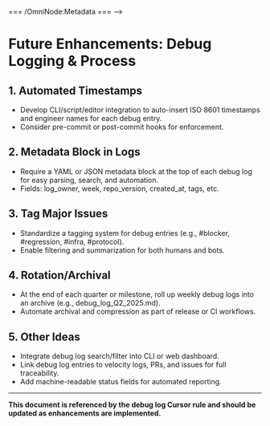 <!-- === OmniNode:Metadata ===
<!-- metadata_version: 0.1.0 -->
<!-- schema_version: 1.1.0 -->
<!-- uuid: 0690d3ac-d767-41c7-bbfd-e4bd7777b140 -->
<!-- name: future_enhancements.md -->
<!-- version: 1.0.0 -->
<!-- author: OmniNode Team -->
<!-- created_at: 2025-05-19T16:19:52.305686 -->
<!-- last_modified_at: 2025-05-19T16:19:52.305687 -->
<!-- description: Stamped Markdown file: future_enhancements.md -->
<!-- state_contract: none -->
<!-- lifecycle: active -->
<!-- hash: beb7fce84340842e8c28ca34ad6097df2c83338836a18d2e05137f7bfb7d702e -->
<!-- entrypoint: {'type': 'markdown', 'target': 'future_enhancements.md'} -->
<!-- namespace: onex.stamped.future_enhancements.md -->
<!-- meta_type: tool -->
=== /OmniNode:Metadata === -->

# Future Enhancements: Debug Logging & Process

## 1. Automated Timestamps
- Develop CLI/script/editor integration to auto-insert ISO 8601 timestamps and engineer names for each debug entry.
- Consider pre-commit or post-commit hooks for enforcement.

## 2. Metadata Block in Logs
- Require a YAML or JSON metadata block at the top of each debug log for easy parsing, search, and automation.
- Fields: log_owner, week, repo_version, created_at, tags, etc.

## 3. Tag Major Issues
- Standardize a tagging system for debug entries (e.g., #blocker, #regression, #infra, #protocol).
- Enable filtering and summarization for both humans and bots.

## 4. Rotation/Archival
- At the end of each quarter or milestone, roll up weekly debug logs into an archive (e.g., debug_log_Q2_2025.md).
- Automate archival and compression as part of release or CI workflows.

## 5. Other Ideas
- Integrate debug log search/filter into CLI or web dashboard.
- Link debug log entries to velocity logs, PRs, and issues for full traceability.
- Add machine-readable status fields for automated reporting.

---

**This document is referenced by the debug log Cursor rule and should be updated as enhancements are implemented.** 
